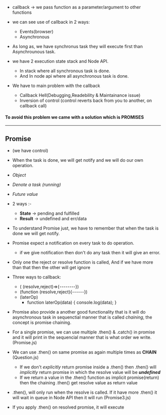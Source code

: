 * callback -> we pass function as  a parameter/argument to other functions
* we can see use of callback in 2 ways:
    * Events(browser)
    * Asynchronous

* As long as, we have synchronus task they will execute first than Asynchrounous task.
* we have 2 execution state stack and Node API. 
  * In stack where all synchronous task is done.
  * And In node api where all asynchronous task is done.

* We have to main problem with the callback
   * Callback Hell(Debugging,Readebility & Maintainance issue)
   * Inversion of control (control reverts back from you to another, on callback call)

#### To avoid this problem we came with a solution which is PROMISES

---
## Promise
* (we have control)
* When the task is done, we will get notify and we will do our own operation.

* *Object*
* *Denote a task (running)*
* *Future value*

* 2 ways :-
  * **State** -> pending and fulfilled
  * **Result** -> undefined and err/data

* To understand Promise just, we have to remember that when the task is done we will get notify.
* Promise expect a notification on every task to do operation.
   * if we give notification then don't do any task then it will give an error.
* Only one the reject or resolve function is called, And if we have more than that then the other will get ignore

* Three ways to callback:
  * ( (resolve,reject)=>{--------})
  * (function (resolve,reject){------})
  * (laterOp)
      * function laterOp(data)
      {
        console.log(data);
      }

* Promise also provide a another good functionality that is it will do asynchronous task in sequenctial manner that is called *chaining*, the concept is promise chaining.

* For a single promise, we can use multiple  .then() & .catch() in promise and it will print in the sequencial manner that is what order we write.(Promise.js)

* We can use .then() on same promise as again multiple times as **CHAIN** (Question.js)
  * If we don't *explicitly* return promise inside a .then() then .then() will *implicitly* return promise in which the resolve value will be ***undefined***
  * If we return a value in the .then() function as implicit promise(return) then the chaining .then() get resolve value as return value

* .then(), will only run when the resolve is called. If it have more .then() it will wait in queue in Node API then it will run (Promise3.js)
* If you apply .then() on resolved promise, it will execute